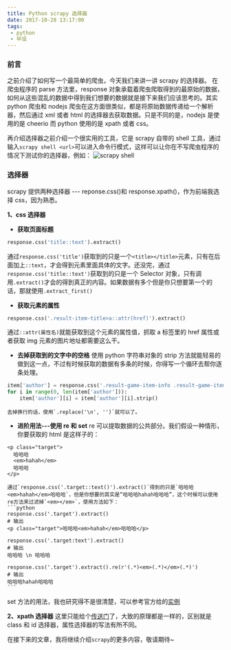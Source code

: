 ```yaml
---
title: Python scrapy 选择器
date: 2017-10-28 13:17:00
tags:
 - python
 - 毕设
---
```


### 前言

之前介绍了如何写一个最简单的爬虫，今天我们来讲一讲 scrapy 的选择器。 在爬虫程序的 parse 方法里，response 对象承载着爬虫爬取得到的最原始的数据，如何从这些混乱的数据中得到我们想要的数据就是接下来我们应该思考的。其实 python 爬虫和 nodejs 爬虫在这方面很类似，都是将原始数据传递给一个解析器，然后通过 xml 或者 html 的选择器去获取数据。只是不同的是，nodejs 是使用的是 cheerio 而 python 使用的是 xpath 或者 css。

再介绍选择器之前介绍一个很实用的工具，它是 scrapy 自带的 shell 工具，通过输入`scrapy shell <url>`可以进入命令行模式，这样可以让你在不写爬虫程序的情况下测试你的选择器，例如：
![scrapy shell](http://ouizhbgin.bkt.clouddn.com/blog/2017/10/28/scrapy_shell.png)

### 选择器

scrapy 提供两种选择器 --- reponse.css()和 response.xpath()，作为前端我选择 css，因为熟悉。

**1、css 选择器**

* **获取页面标题**

```python
response.css('title::text').extract()
```

通过`response.css('title')`获取到的只是一个`<title></title>`元素，只有在后面加上`::text`，才会得到元素里面具体的文字。还没完，通过`response.css('title::text')`获取到的只是一个 Selector 对象，只有调用`.extract()`才会的得到真正的内容。如果数据有多个但是你只想要第一个的话，那就使用`.extract_first()`

* **获取元素的属性**

```python
response.css('.result-item-title>a::attr(href)').extract()
```

通过`::attr(属性名)`就能获取到这个元素的属性值，抓取 a 标签里的 href 属性或者获取 img 元素的图片地址都需要这么干。

* **去掉获取到的文字中的空格**
  使用 python 字符串对象的 strip 方法就能轻易的做到这一点，不过有时候获取的数据有多条的时候，你得写一个循环去帮你逐条处理。

```python
item['author'] = response.css('.result-game-item-info .result-game-item-info-tag:nth-child(1)>a::text').extract()
for i in range(0, len(item['author'])):
    item['author'][i] = item['author'][i].strip()
```

    去掉换行的话，使用`.replace('\n', '')`就可以了。

* **进阶用法---使用 re 和 set**
  re 可以提取数据的公共部分。我们假设一种情形，你要获取的 html 是这样子的：

```
<p class="target">
  哈哈哈
  <em>hahah</em>
  哈哈哈
</p>
```

    通过`response.css('.target::text()').extract()`得到的只是`哈哈哈<em>hahah</em>哈哈哈`，但是你想要的其实是“哈哈哈hahah哈哈哈”，这个时候可以使用re方法来过滤掉`<em></em>`，使用方法如下：
    ```python
    response.css('.target').extract()
    # 输出
    <p class="target">哈哈哈<em>hahah</em>哈哈哈</p>

    response.css('.target:text').extract()
    # 输出
    哈哈哈 \n 哈哈哈

    response.css('.target').extract().re(r'(.*)<em>(.*)</em>(.*)')
    # 输出
    哈哈哈hahah哈哈哈
    ```

set 方法的用法，我也研究得不是很清楚，可以参考官方给的[实例](https://docs.scrapy.org/en/latest/topics/selectors.html#set-operations)

**2、xpath 选择器**
这里只能给个[传送门](https://docs.scrapy.org/en/latest/topics/selectors.html)了，大致的原理都是一样的，区别就是 class 和 id 选择器，属性选择器的写法有所不同。

在接下来的文章，我将继续介绍`scrapy`的更多内容，敬请期待~
